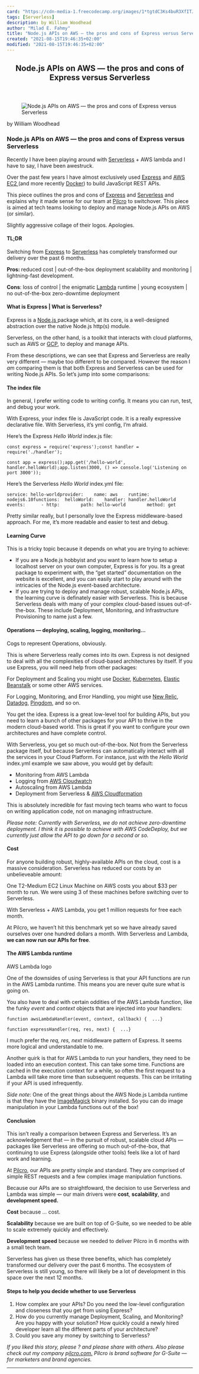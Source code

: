 ```yaml
---
card: "https://cdn-media-1.freecodecamp.org/images/1*tgtdC3Ks4buR3XfITJMxsQ.png"
tags: [Serverless]
description: by William Woodhead
author: "Milad E. Fahmy"
title: "Node.js APIs on AWS — the pros and cons of Express versus Serverless"
created: "2021-08-15T19:46:35+02:00"
modified: "2021-08-15T19:46:35+02:00"
---
```

<div class="site-wrapper">
<main id="site-main" class="site-main outer">
<div class="inner">
<article class="post-full post tag-serverless tag-nodejs tag-javascript tag-tech tag-programming ">
<header class="post-full-header">
<h1 class="post-full-title">Node.js APIs on AWS — the pros and cons of Express versus Serverless</h1>
</header>
<figure class="post-full-image">
<picture>
<source media="(max-width: 700px)" sizes="1px" srcset="data:image/gif;base64,R0lGODlhAQABAIAAAAAAAP///yH5BAEAAAAALAAAAAABAAEAAAIBRAA7 1w">
<source media="(min-width: 701px)" sizes="(max-width: 800px) 400px,
(max-width: 1170px) 700px,
1400px" srcset="https://cdn-media-1.freecodecamp.org/images/1*tgtdC3Ks4buR3XfITJMxsQ.png 300w,
https://cdn-media-1.freecodecamp.org/images/1*tgtdC3Ks4buR3XfITJMxsQ.png 600w,
https://cdn-media-1.freecodecamp.org/images/1*tgtdC3Ks4buR3XfITJMxsQ.png 1000w,
https://cdn-media-1.freecodecamp.org/images/1*tgtdC3Ks4buR3XfITJMxsQ.png 2000w">
<img onerror="this.style.display='none'" src="https://cdn-media-1.freecodecamp.org/images/1*tgtdC3Ks4buR3XfITJMxsQ.png" alt="Node.js APIs on AWS — the pros and cons of Express versus Serverless">
</picture>
</figure>
<section class="post-full-content">
<div class="post-content medium-migrated-article">
<p>by William Woodhead</p>
<h1 id="node-js-apis-on-aws-the-pros-and-cons-of-express-versus-serverless">Node.js APIs on AWS — the pros and cons of Express versus Serverless</h1>
<p>Recently I have been playing around with <a href="https://serverless.com/" rel="noopener">Serverless</a> + AWS lambda and I have to say, I have been awestruck.</p>
<p>Over the past few years I have almost exclusively used <a href="http://expressjs.com/" rel="noopener">Express</a> and <a href="https://aws.amazon.com/ec2/" rel="noopener">AWS EC2 </a>(and more recently <a href="https://www.docker.com/" rel="noopener">Docker</a>) to build JavaScript REST APIs.</p>
<p>This piece outlines the pros and cons of <a href="http://expressjs.com/" rel="noopener">Express</a> and <a href="https://serverless.com/" rel="noopener">Serverless</a> and explains why it made sense for our team at <a href="https://www.pilcro.com/?utm_source=medium&amp;utm_medium=serverless&amp;utm_campaign=awareness" rel="noopener">Pilcro</a> to switchover. This piece is aimed at tech teams looking to deploy and manage Node.js APIs on AWS (or similar).</p>
<figcaption>Slightly aggressive collage of their logos. Apologies.</figcaption>
</figure>
<h4 id="tl-dr">TL;DR</h4>
<p>Switching from <a href="http://expressjs.com/" rel="noopener">Express</a> to <a href="https://serverless.com/" rel="noopener">Serverless</a> has completely transformed our delivery over the past 6 months.</p>
<p><strong>Pros: </strong>reduced cost | out-of-the-box deployment scalability and monitoring | lightning-fast development.</p>
<p><strong>Cons</strong>: loss of control | the enigmatic <a href="https://aws.amazon.com/lambda/" rel="noopener">Lambda</a> runtime | young ecosystem | no out-of-the-box zero-downtime deployment</p>
<h4 id="what-is-express-what-is-serverless">What is Express | What is Serverless?</h4>
<p>Express is a <a href="https://nodejs.org" rel="noopener">Node.js </a>package which, at its core, is a well-designed abstraction over the native Node.js http(s) module.</p>
<p>Serverless, on the other hand, is a toolkit that interacts with cloud platforms, such as AWS or <a href="https://cloud.google.com/" rel="noopener">GCP</a>, to deploy and manage APIs.</p>
<p>From these descriptions, we can see that Express and Serverless are really very different — maybe too different to be compared. However the reason I <em>am</em> comparing them is that both Express and Serverless can be used for writing Node.js APIs. So let’s jump into some comparisons:</p>
<h4 id="the-index-file">The index file</h4>
<p>In general, I prefer writing code to writing config. It means you can run, test, and debug your work.</p>
<p>With Express, your index file is JavaScript code. It is a really expressive declarative file. With Serverless, it’s yml config, I’m afraid.</p>
<p>Here’s the Express <em>Hello World</em> index.js file:</p><pre><code>const express = require('express');const handler = require('./handler');</code></pre><pre><code>const app = express();app.get('/hello-world', handler.helloWorld);app.listen(3000, () =&gt; console.log('Listening on port 3000'));</code></pre>
<p>Here’s the Serverless <em>Hello World</em> index.yml file:</p><pre><code>service: hello-worldprovider:    name: aws    runtime: nodejs6.10functions:  helloWorld:    handler: handler.helloWorld    events:      - http:        path: hello-world        method: get</code></pre>
<p>Pretty similar really, but I personally love the Express middleware-based approach. For me, it’s more readable and easier to test and debug.</p>
<h4 id="learning-curve">Learning Curve</h4>
<p>This is a tricky topic because it depends on what you are trying to achieve:</p>
<ul>
<li>If you are a Node.js hobbyist and you want to learn how to setup a localhost server on your own computer, Express is for you. Its a great package to experiment with, the “get started” documentation on the website is excellent, and you can easily start to play around with the intricacies of the Node.js event-based architecture.</li>
<li>If you are trying to deploy and manage robust, scalable Node.js APIs, the learning curve is definately easier with Serverless. This is because Serverless deals with many of your complex cloud-based issues out-of-the-box. These include Deployment, Monitoring, and Infrastructure Provisioning to name just a few.</li>
</ul>
<h4 id="operations-deploying-scaling-logging-monitoring-">Operations — deploying, scaling, logging, monitoring…</h4>
<figcaption>Cogs to represent Operations, obviously.</figcaption>
</figure>
<p>This is where Serverless really comes into its own. Express is not designed to deal with all the complexities of cloud-based architectures by itself. If you use Express, you will need help from other packages:</p>
<p>For Deployment and Scaling you might use <a href="https://www.docker.com/" rel="noopener">Docker</a>, <a href="https://kubernetes.io/" rel="noopener">Kubernetes</a>, <a href="https://aws.amazon.com/elasticbeanstalk/" rel="noopener">Elastic Beanstalk</a> or some other AWS services.</p>
<p>For Logging, Monitoring, and Error Handling, you might use <a href="https://newrelic.com/" rel="noopener">New Relic</a>, <a href="https://www.datadoghq.com/" rel="noopener">Datadog</a>, <a href="https://www.pingdom.com/" rel="noopener">Pingdom</a>, and so on.</p>
<p>You get the idea. Express is a great low-level tool for building APIs, but you need to learn a bunch of other packages for your API to thrive in the modern cloud-based world. This is great if you want to configure your own architectures and have complete control.</p>
<p>With Serverless, you get so much out-of-the-box. Not from the Serverless package itself, but because Serverless can automatically interact with all the services in your Cloud Platform. For instance, just with the <em>Hello World</em> index.yml example we saw above, you would get by default:</p>
<ul>
<li>Monitoring from AWS Lambda</li>
<li>Logging from <a href="https://aws.amazon.com/cloudwatch/" rel="noopener">AWS Cloudwatch</a></li>
<li>Autoscaling from AWS Lambda</li>
<li>Deployment from Serverless &amp; <a href="https://aws.amazon.com/cloudformation/" rel="noopener">AWS Cloudformation</a></li>
</ul>
<p>This is absolutely incredible for fast moving tech teams who want to focus on writing application code, not on managing infrastructure.</p>
<p><em>Please note: Currently with Serverless, we do not achieve zero-downtime deployment. I think it is possible to achieve with AWS CodeDeploy, but we currently just allow the API to go down for a second or so.</em></p>
<h4 id="cost">Cost</h4>
<p>For anyone building robust, highly-available APIs on the cloud, cost is a massive consideration. Serverless has reduced our costs by an unbelieveable amount:</p>
<p>One T2-Medium EC2 Linux Machine on AWS costs you about $33 per month to run. We were using 3 of these machines before switching over to Serverless.</p>
<p>With Serverless + AWS Lambda, you get<strong> </strong>1 million requests for free each month.</p>
<p>At Pilcro, we haven’t hit this benchmark yet so we have already saved ourselves over one hundred dollars a month. With Serverless and Lambda, <strong>we can now run our APIs for free</strong>.</p>
<h4 id="the-aws-lambda-runtime">The AWS Lambda runtime</h4>
<figcaption>AWS Lambda logo</figcaption>
</figure>
<p>One of the downsides of using Serverless is that your API functions are run in the AWS Lambda runtime. This means you are never quite sure what is going on.</p>
<p>You also have to deal with certain oddities of the AWS Lambda function, like the funky <em>event</em> and <em>context</em> objects that are injected into your handlers:</p><pre><code>function awsLambdaHandler(event, context, callback) {  ...}</code></pre><pre><code>function expressHandler(req, res, next) {  ...}</code></pre>
<p>I much prefer the <em>req, res, next</em> middleware pattern of Express. It seems more logical and understandable to me.</p>
<p>Another quirk is that for AWS Lambda to run your handlers, they need to be loaded into an execution context. This can take some time. Functions are cached in the execution context for a while, so often the first request to a Lambda will take more time than subsequent requests. This can be irritating if your API is used infrequently.</p>
<p><em>Side note</em>: One of the great things about the AWS Node.js Lambda runtime is that they have the <a href="https://www.imagemagick.org" rel="noopener">ImageMagick</a> binary installed. So you can do image manipulation in your Lambda functions out of the box!</p>
<h4 id="conclusion">Conclusion</h4>
<p>This isn’t really a comparison between Express and Serverless. It’s an acknowledgement that — in the pursuit of robust, scalable cloud APIs — packages like Serverless are offering so much out-of-the-box, that continuing to use Express (alongside other tools) feels like a lot of hard work and learning.</p>
<p>At <a href="https://www.pilcro.com/?utm_source=medium&amp;utm_medium=serverless&amp;utm_campaign=awareness" rel="noopener">Pilcro</a>, our APIs are pretty simple and standard. They are comprised of simple REST requests and a few complex image manipulation functions.</p>
<p>Because our APIs are so straightfoward, the decision to use Serverless and Lambda was simple — our main drivers were <strong>cost</strong>, <strong>scalability</strong>, and <strong>development speed.</strong></p>
<p><strong>Cost</strong> because … cost.</p>
<p><strong>Scalability</strong> because we are built on top of G-Suite, so we needed to be able to scale extremely quickly and effectively.</p>
<p><strong>Development speed</strong> because we needed to deliver Pilcro in 6 months with a small tech team.</p>
<p>Serverless has given us these three benefits, which has completely transformed our delivery over the past 6 months. The ecosystem of Serverless is still young, so there will likely be a lot of development in this space over the next 12 months.</p>
<h4 id="steps-to-help-you-decide-whether-to-use-serverless">Steps to help you decide whether to use Serverless</h4>
<ol>
<li>How complex are your APIs? Do you need the low-level configuration and closeness that you get from using Express?</li>
<li>How do you currently manage Deployment, Scaling, and Monitoring? Are you happy with your solution? How quickly could a newly hired developer learn all the different parts of your architecture?</li>
<li>Could you save any money by switching to Serverless?</li>
</ol>
<p><em>If you liked this story, please ? and please share with others. Also please check out my company p<a href="https://www.pilcro.com/?utm_source=medium&amp;utm_medium=serverless&amp;utm_campaign=awareness" rel="noopener">ilcro.com.</a> Pilcro is brand software for G-Suite — for marketers and brand agencies.</em></p>
</div>
<hr>
</section>
</article>
</div>
</main>
</div>
<!-- Google Tag Manager (noscript) -->
<!-- End Google Tag Manager (noscript) -->
